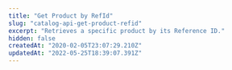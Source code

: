 ```yaml
---
title: "Get Product by RefId"
slug: "catalog-api-get-product-refid"
excerpt: "Retrieves a specific product by its Reference ID."
hidden: false
createdAt: "2020-02-05T23:07:29.210Z"
updatedAt: "2022-05-25T18:39:07.391Z"
---
```

